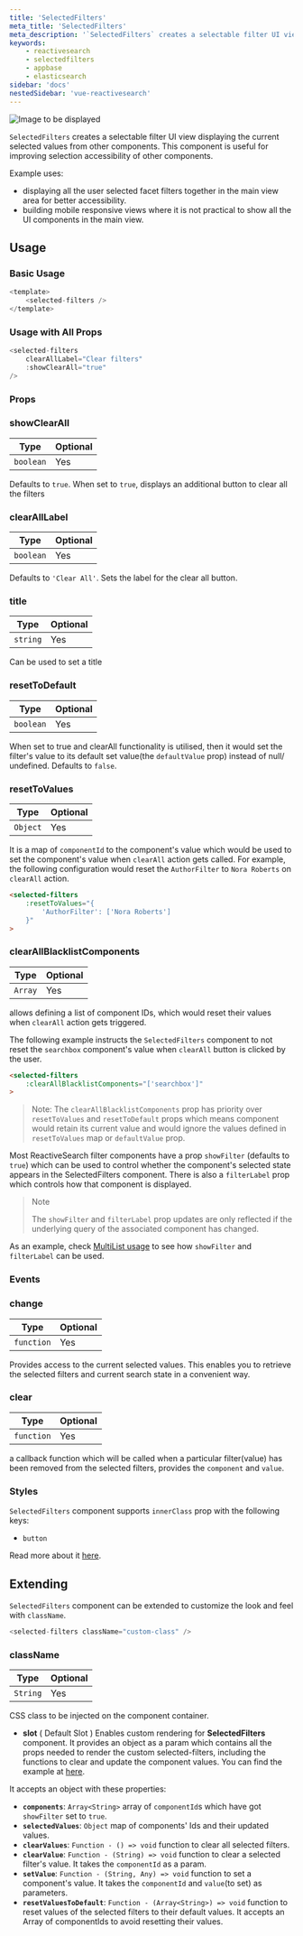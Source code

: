 ```yaml
---
title: 'SelectedFilters'
meta_title: 'SelectedFilters'
meta_description: '`SelectedFilters` creates a selectable filter UI view displaying the current selected values from other components.'
keywords:
    - reactivesearch
    - selectedfilters
    - appbase
    - elasticsearch
sidebar: 'docs'
nestedSidebar: 'vue-reactivesearch'
---
```


![Image to be displayed](https://i.imgur.com/6GqSVW2.png)

`SelectedFilters` creates a selectable filter UI view displaying the current selected values from other components. This component is useful for improving selection accessibility of other components.

Example uses:

-   displaying all the user selected facet filters together in the main view area for better accessibility.
-   building mobile responsive views where it is not practical to show all the UI components in the main view.

## Usage

### Basic Usage
```js
<template>
	<selected-filters />
</template>
```

### Usage with All Props
```js
<selected-filters
    clearAllLabel="Clear filters"
    :showClearAll="true"
/>
```

### Props
### showClearAll 
| Type | Optional |
|------|----------|
|  `boolean` |   Yes   |

Defaults to `true`. When set to `true`, displays an additional button to clear all the filters
### clearAllLabel 
| Type | Optional |
|------|----------|
|  `boolean` |   Yes   |
 
Defaults to `'Clear All'`. Sets the label for the clear all button.
### title

| Type | Optional |
|------|----------|
|  `string` |   Yes   |

Can be used to set a title
### resetToDefault

| Type | Optional |
|------|----------|
|  `boolean` |   Yes   |

When set to true and clearAll functionality is utilised, then it would set the filter's value to its default set value(the `defaultValue` prop) instead of null/ undefined.
Defaults to `false`.
### resetToValues

| Type | Optional |
|------|----------|
|  `Object` |   Yes   |

It is a map of `componentId` to the component's value which would be used to set the component's value when `clearAll` action gets called. For example, the following configuration would reset the `AuthorFilter` to `Nora Roberts` on `clearAll` action.
```html
<selected-filters
    :resetToValues="{
        'AuthorFilter': ['Nora Roberts']
    }"
>
```
### clearAllBlacklistComponents

| Type | Optional |
|------|----------|
|  `Array` |   Yes   |

allows defining a list of component IDs, which would reset their values when `clearAll` action gets triggered.

The following example instructs the `SelectedFilters` component to not reset the `searchbox` component's value when `clearAll` button is clicked by the user.

```html
<selected-filters
    :clearAllBlacklistComponents="['searchbox']"
>
```

> Note: The `clearAllBlacklistComponents` prop has priority over `resetToValues` and `resetToDefault` props which means component would retain its current value and would ignore the values defined in `resetToValues` map or `defaultValue` prop.

Most ReactiveSearch filter components have a prop `showFilter` (defaults to `true`) which can be used to control whether the component's selected state appears in the SelectedFilters component. There is also a `filterLabel` prop which controls how that component is displayed.

> Note
>
> The `showFilter` and `filterLabel` prop updates are only reflected if the underlying query of the associated component has changed.

As an example, check [MultiList usage](/docs/reactivesearch/vue/list/multilist/#usage) to see how `showFilter` and `filterLabel` can be used.

### Events
### change

| Type | Optional |
|------|----------|
|  `function` |   Yes   |

Provides access to the current selected values. This enables you to retrieve the selected filters and current search state in a convenient way.
### clear

| Type | Optional |
|------|----------|
|  `function` |   Yes   |

a callback function which will be called when a particular filter(value) has been removed from the selected filters, provides the `component` and `value`.

### Styles
`SelectedFilters` component supports `innerClass` prop with the following keys:

-   `button`

Read more about it [here](/docs/reactivesearch/vue/theming/classnameinjection/).

## Extending

`SelectedFilters` component can be extended to customize the look and feel with `className`.

```js
<selected-filters className="custom-class" />
```

### className

| Type | Optional |
|------|----------|
|  `String` |   Yes   |

CSS class to be injected on the component container.
-   **slot** ( Default Slot )
Enables custom rendering for **SelectedFilters** component. It provides an object as a param which contains all the props needed to render the custom selected-filters, including the functions to clear and update the component values. You can find the example at [here](https://codesandbox.io/embed/github/appbaseio/reactivesearch/tree/next/packages/vue/examples/selected-filters-custom).

It accepts an object with these properties:
- **`components`**: `Array<String>`
    array of `componentId`s which have got `showFilter` set to `true`.
- **`selectedValues`**: `Object`
    map of components' Ids and their updated values.
- **`clearValues`**: `Function - () => void` 
    function to clear all selected filters.
- **`clearValue`**: `Function - (String) => void` 
    function to clear a selected filter's value. It takes the `componentId` as a param.
- **`setValue`**: `Function - (String, Any) => void` 
    function to set a component's value. It takes the `componentId` and `value`(to set) as parameters.
- **`resetValuesToDefault`**: `Function - (Array<String>) => void`
    function to reset values of the selected filters to their default values. It accepts an Array of componentIds to avoid resetting their values.
